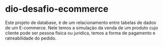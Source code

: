 # dio-desafio-ecommerce
Este projeto de database, é de um relacionamento entre tabelas de dados de um E-commerce.
Nele temos a simulação da venda de um produto cujo cliente pode ser pessoa física ou juridica,
temos a forma de pagamento e ratreabilidade do pedido.
